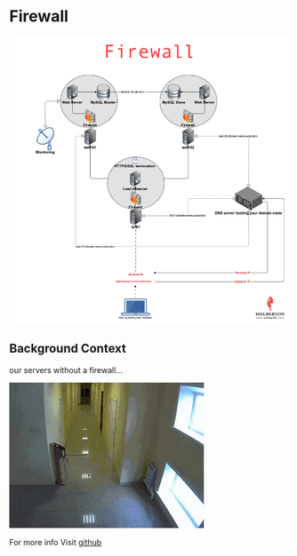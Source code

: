 # Firewall


![alt text](V1HjQ1Y.png)


## Background Context

our servers without a firewall…

![alt text](holbertonschool-firewall.gif)

For more info Visit [github](https://github.com/Alltoft)
